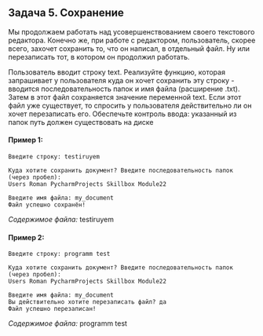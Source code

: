 ## Задача 5. Сохранение
Мы продолжаем работать над усовершенствованием своего текстового редактора. Конечно же, при работе с редактором, пользователь, скорее всего, захочет сохранить то, что он написал, в отдельный
файл. Ну или перезаписать тот, в котором он продолжил работать. 

Пользователь вводит строку text. Реализуйте функцию, которая запрашивает у пользователя куда он хочет сохранить эту строку - вводится последовательность папок и имя файла 
(расширение .txt). Затем в этот файл сохраняется значение переменной text. Если этот файл уже существует, то спросить у пользователя действительно ли он хочет перезаписать его.
Обеспечьте контроль ввода: указанный из папок путь должен существовать на диске

#### Пример 1:
````
Введите строку: testiruyem

Куда хотите сохранить документ? Введите последовательность папок (через пробел):
Users Roman PycharmProjects Skillbox Module22

Введите имя файла: my_document
Файл успешно сохранён!
````
_Содержимое файла:_
testiruyem


#### Пример 2:
````
Введите строку: programm test

Куда хотите сохранить документ? Введите последовательность папок (через пробел):
Users Roman PycharmProjects Skillbox Module22

Введите имя файла: my_document
Вы действительно хотите перезаписать файл? да
Файл успешно перезаписан!
````
_Содержимое файла:_
programm test

